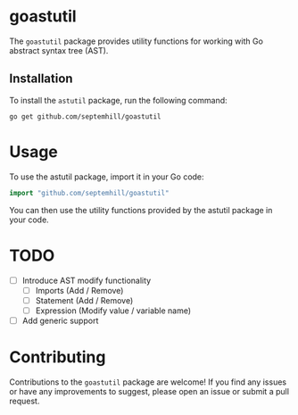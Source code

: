 # goastutil

The `goastutil` package provides utility functions for working with Go abstract
syntax tree (AST).

## Installation

To install the `astutil` package, run the following command:

```shell
go get github.com/septemhill/goastutil
```

# Usage

To use the astutil package, import it in your Go code:

```go
import "github.com/septemhill/goastutil"
```

You can then use the utility functions provided by the astutil package in your
code.

# TODO

- [ ] Introduce AST modify functionality
  - [ ] Imports (Add / Remove)
  - [ ] Statement (Add / Remove)
  - [ ] Expression (Modify value / variable name)
- [ ] Add generic support

# Contributing

Contributions to the `goastutil` package are welcome! If you find any issues or
have any improvements to suggest, please open an issue or submit a pull request.
